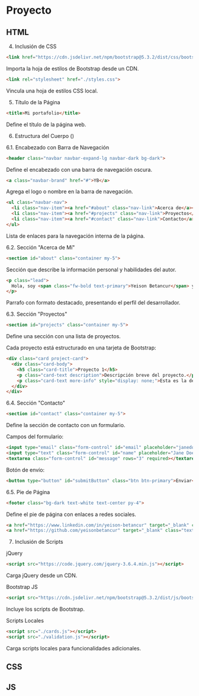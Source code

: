 # Proyecto

## HTML

4. Inclusión de CSS

```html
<link href="https://cdn.jsdelivr.net/npm/bootstrap@5.3.2/dist/css/bootstrap.min.css" rel="stylesheet">
```

Importa la hoja de estilos de Bootstrap desde un CDN.
```html
<link rel="stylesheet" href="./styles.css">
```

Vincula una hoja de estilos CSS local.

5. Título de la Página
```html
<title>Mi portafolio</title>
```

Define el título de la página web.

6. Estructura del Cuerpo ()

6.1. Encabezado con Barra de Navegación
```html
<header class="navbar navbar-expand-lg navbar-dark bg-dark">
```

Define el encabezado con una barra de navegación oscura.
```html
<a class="navbar-brand" href="#">YB</a>
```

Agrega el logo o nombre en la barra de navegación.
```html
<ul class="navbar-nav">
  <li class="nav-item"><a href="#about" class="nav-link">Acerca de</a></li>
  <li class="nav-item"><a href="#projects" class="nav-link">Proyectos</a></li>
  <li class="nav-item"><a href="#contact" class="nav-link">Contacto</a></li>
</ul>
```

Lista de enlaces para la navegación interna de la página.

6.2. Sección "Acerca de Mí"
```html
<section id="about" class="container my-5">
```

Sección que describe la información personal y habilidades del autor.
```html
<p class="lead">
  Hola, soy <span class="fw-bold text-primary">Yeison Betancur</span> y soy un <span class="fw-bold text-primary">Desarrollador Backend</span>, con experiencia en tecnologías como .NET, PHP con Laravel y NestJS.
</p>
```

Parrafo con formato destacado, presentando el perfil del desarrollador.

6.3. Sección "Proyectos"
```html
<section id="projects" class="container my-5">
```

Define una sección con una lista de proyectos.

Cada proyecto está estructurado en una tarjeta de Bootstrap:
```html
<div class="card project-card">
  <div class="card-body">
    <h5 class="card-title">Proyecto 1</h5>
    <p class="card-text description">Descripción breve del proyecto.</p>
    <p class="card-text more-info" style="display: none;">Esta es la descripción completa del Proyecto 1.</p>
  </div>
</div>
```

6.4. Sección "Contacto"

```html
<section id="contact" class="container my-5">
```

Define la sección de contacto con un formulario.

Campos del formulario:
```html
<input type="email" class="form-control" id="email" placeholder="janedoe@example.com" required>
<input type="text" class="form-control" id="name" placeholder="Jane Doe" required>
<textarea class="form-control" id="message" rows="3" required></textarea>
```

Botón de envío:
```html
<button type="button" id="submitButton" class="btn btn-primary">Enviar</button>
```

6.5. Pie de Página
```html
<footer class="bg-dark text-white text-center py-4">
```

Define el pie de página con enlaces a redes sociales.
```html
<a href="https://www.linkedin.com/in/yeison-betancur" target="_blank" class="text-white mx-2">LinkedIn</a>
<a href="https://github.com/yeisonbetancur" target="_blank" class="text-white mx-2">GitHub</a>
```

7. Inclusión de Scripts

jQuery
```html
<script src="https://code.jquery.com/jquery-3.6.4.min.js"></script>
```

Carga jQuery desde un CDN.

Bootstrap JS
```html
<script src="https://cdn.jsdelivr.net/npm/bootstrap@5.3.2/dist/js/bootstrap.bundle.min.js"></script>
```

Incluye los scripts de Bootstrap.

Scripts Locales
```html
<script src="./cards.js"></script>
<script src="./validation.js"></script>
```

Carga scripts locales para funcionalidades adicionales.

## CSS

## JS
